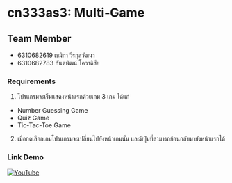 # cn333as3: Multi-Game

## Team Member

- 6310682619 เขมิกา วีรกุลวัฒนา
- 6310682783 กันตพัฒน์ โควาดิสัย

### Requirements

1. โปรแกรมจะเริ่มแสดงหน้าแรกด้วยเกม 3 เกม ได้แก่
  - Number Guessing Game
  - Quiz Game
  - Tic-Tac-Toe Game
2. เมื่อกดเลือกเกมโปรแกรมจะเปลี่ยนไปยังหน้าเกมนั้น และมีปุ่มที่สามารถย้อนกลับมายังหน้าแรกได้

### Link Demo

[![YouTube](https://img.shields.io/badge/YouTube-%23FF0000.svg?style=for-the-badge&logo=YouTube&logoColor=white)](#)
